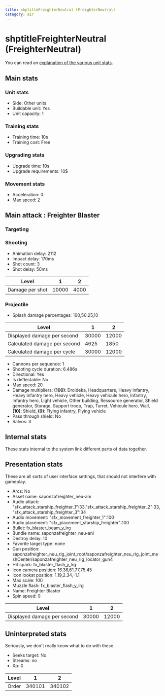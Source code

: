 ```yaml
---
title: shptitleFreighterNeutral (FreighterNeutral)
category: air
---
```


# shptitleFreighterNeutral (FreighterNeutral)

You can read an [explanation  of the various unit stats](unitexplained.md).

## Main stats

### Unit stats

  * Side: Other units
  * Buildable unit: Yes
  * Unit capacity: 1

### Training stats

  * Training time: 10s
  * Training cost: Free

### Upgrading stats

  * Upgrade time: 10s
  * Upgrade requirements: 10$

### Movement stats

  * Acceleration: 0
  * Max speed: 2

## Main attack : Freighter Blaster

### Targeting


### Shooting

  * Animation delay: 2112
  * Impact delay: 170ms
  * Shot count: 3
  * Shot delay: 50ms

|Level          |1    |2   |
|---------------|-----|----|
|Damage per shot|10000|4000|


### Projectile

  * Splash damage percentages: 100,50,25,10

|Level                       |1    |2    |
|----------------------------|-----|-----|
|Displayed damage per second |30000|12000|
|Calculated damage per second|4625 |1850 |
|Calculated damage per cycle |30000|12000|


  * Cannons per sequence: 1
  * Shooting cycle duration: 6.486s
  * Directional: Yes
  * Is deflectable: No
  * Max speed: 20
  * Damage multipliers: **(100)**: Droideka, Headquarters, Heavy infantry, Heavy infantry hero, Heavy vehicle, Heavy vehicule hero, Infantry, Infantry hero, Light vehicle, Other building, Ressource generator, Shield generator, Storage, Support troop, Trap, Turret, Vehicule hero, Wall, **(10)**: Shield, **(0)**: Flying infantry, Flying vehicle
  * Pass through shield: No
  * Salvos: 3

## Internal stats

These stats internal to the system link different parts of data together.


## Presentation stats

These are all sorts of user interface settings, that should not interfere with gameplay.

  * Arcs: No
  * Asset name: saponzafreighter_neu-ani
  * Audio attack: "sfx_attack_starship_freighter_1":33,"sfx_attack_starship_freighter_2":33,"sfx_attack_starship_freighter_3":34
  * Audio movement: "sfx_movement_freighter_1":100
  * Audio placement: "sfx_placement_starship_freighter":100
  * Bullet: fx_blaster_beam_y_lrg
  * Bundle name: saponzafreighter_neu-ani
  * Destroy delay: 10
  * Favorite target type: none
  * Gun position: saponzafreighter_neu_rig_joint_root/saponzafreighter_neu_rig_joint_meshCenter/saponzafreighter_neu_rig_locator_gun4
  * Hit spark: fx_blaster_flash_y_lrg
  * Icon camera position: 16.36,61.77,75.45
  * Icon lookat position: 1.19,2.34,-1.1
  * Max scale: 100
  * Muzzle flash: fx_blaster_flash_y_lrg
  * Name: Freighter Blaster
  * Spin speed: 0

|Level                      |1    |2    |
|---------------------------|-----|-----|
|Displayed damage per second|30000|12000|


## Uninterpreted stats

Seriously, we don't really know what to do with these.

  * Seeks target: No
  * Streams: no
  * Xp: 0

|Level|1     |2     |
|-----|------|------|
|Order|340101|340102|


